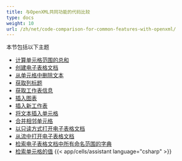 ```yaml
---
title: 与OpenXML共同功能的代码比较
type: docs
weight: 10
url: /zh/net/code-comparison-for-common-features-with-openxml/
---
```


本节包括以下主题

- [计算单元格范围的总和](/cells/zh/net/calculate-the-sum-of-a-range-of-cells/)
- [创建电子表格文档](/cells/zh/net/create-a-spreadsheet-document/)
- [从单元格中删除文本](/cells/zh/net/delete-text-from-a-cell/)
- [获取列标题](/cells/zh/net/get-a-column-heading/)
- [获取工作表信息](/cells/zh/net/get-worksheet-information/)
- [插入图表](/cells/zh/net/insert-a-chart/)
- [插入新工作表](/cells/zh/net/insert-a-new-worksheet/)
- [将文本插入单元格](/cells/zh/net/insert-text-into-a-cell/)
- [合并相邻单元格](/cells/zh/net/merge-two-adjacent-cells/)
- [以只读方式打开电子表格文档](/cells/zh/net/open-a-spreadsheet-document-for-read-only-access/)
- [从流中打开电子表格文档](/cells/zh/net/open-a-spreadsheet-document-from-a-stream/)
- [检索电子表格文档中所有命名范围的字典](/cells/zh/net/retrieve-a-dictionary-of-all-named-ranges-in-a-spreadsheet-document/)
- [检索单元格的值](/cells/zh/net/retrieve-the-values-of-cells/)
{{< app/cells/assistant language="csharp" >}}
